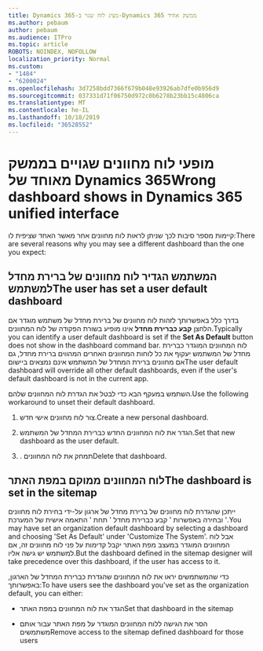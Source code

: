 ```yaml
---
title: Dynamics 365-מציג לוח שגוי ב-Dynamics 365 ממשק אחיד
ms.author: pebaum
author: pebaum
ms.audience: ITPro
ms.topic: article
ROBOTS: NOINDEX, NOFOLLOW
localization_priority: Normal
ms.custom:
- "1484"
- "6200024"
ms.openlocfilehash: 3d7258bdd7366f679b048e93926ab7dfe0b956d9
ms.sourcegitcommit: 037331d71f06750d972c0b6278b23bb15c4806ca
ms.translationtype: MT
ms.contentlocale: he-IL
ms.lasthandoff: 10/18/2019
ms.locfileid: "36528552"
---
```

# <a name="wrong-dashboard-shows-in-dynamics-365-unified-interface"></a><span data-ttu-id="70a14-102">מופעי לוח מחוונים שגויים בממשק מאוחד של Dynamics 365</span><span class="sxs-lookup"><span data-stu-id="70a14-102">Wrong dashboard shows in Dynamics 365 unified interface</span></span>

<span data-ttu-id="70a14-103">קיימות מספר סיבות לכך שניתן לראות לוח מחוונים אחר מאשר האחד שציפית לו:</span><span class="sxs-lookup"><span data-stu-id="70a14-103">There are several reasons why you may see a different dashboard than the one you expect:</span></span>

## <a name="the-user-has-set-a-user-default-dashboard"></a><span data-ttu-id="70a14-104">המשתמש הגדיר לוח מחוונים של ברירת מחדל למשתמש</span><span class="sxs-lookup"><span data-stu-id="70a14-104">The user has set a user default dashboard</span></span> 

<span data-ttu-id="70a14-105">בדרך כלל באפשרותך לזהות לוח מחוונים של ברירת מחדל של משתמש מוגדר אם הלחצן **קבע כברירת מחדל** אינו מופיע בשורת הפקודה של לוח המחוונים.</span><span class="sxs-lookup"><span data-stu-id="70a14-105">Typically you can identify a user default dashboard is set if the **Set As Default** button does not show in the dashboard command bar.</span></span> <span data-ttu-id="70a14-106">לוח המחוונים המוגדר כברירת מחדל של המשתמש יעקוף את כל לוחות המחוונים האחרים המהווים ברירת מחדל, גם אם מחוונים ברירת המחדל של המשתמש אינם נמצאים ביישום</span><span class="sxs-lookup"><span data-stu-id="70a14-106">The user default dashboard will override all other default dashboards, even if the user's default dashboard is not in the current app.</span></span>

<span data-ttu-id="70a14-107">השתמש במעקף הבא כדי לבטל את הגדרת לוח המחוונים שלהם.</span><span class="sxs-lookup"><span data-stu-id="70a14-107">Use the following workaround to unset their default dashboard.</span></span>

1. <span data-ttu-id="70a14-108">צור לוח מחוונים אישי חדש.</span><span class="sxs-lookup"><span data-stu-id="70a14-108">Create a new personal dashboard.</span></span>

2. <span data-ttu-id="70a14-109">הגדר את לוח המחוונים החדש כברירת המחדל של המשתמש.</span><span class="sxs-lookup"><span data-stu-id="70a14-109">Set that new dashboard as the user default.</span></span>

3. <span data-ttu-id="70a14-110">. תמחק את לוח המחוונים</span><span class="sxs-lookup"><span data-stu-id="70a14-110">Delete that dashboard.</span></span>

## <a name="the-dashboard-is-set-in-the-sitemap"></a><span data-ttu-id="70a14-111">לוח המחוונים ממוקם במפת האתר</span><span class="sxs-lookup"><span data-stu-id="70a14-111">The dashboard is set in the sitemap</span></span>

<span data-ttu-id="70a14-112">ייתכן שהגדרת לוח מחוונים של ברירת מחדל של ארגון על-ידי בחירת לוח מחוונים ובחירה באפשרות ' קבע כברירת מחדל ' תחת ' התאמה אישית של המערכת '.</span><span class="sxs-lookup"><span data-stu-id="70a14-112">You may have set an organization default dashboard by selecting a dashboard and choosing 'Set As Default' under 'Customize The System'.</span></span> <span data-ttu-id="70a14-113">אבל לוח המחוונים המוגדר במעצב מפת האתר יקבל קדימות על פני לוח מחוונים זה, אם למשתמש יש גישה אליו.</span><span class="sxs-lookup"><span data-stu-id="70a14-113">But the dashboard defined in the sitemap designer will take precedence over this dashboard, if the user has access to it.</span></span>

<span data-ttu-id="70a14-114">כדי שהמשתמשים יראו את לוח המחוונים שהגדרת כברירת המחדל של הארגון, באפשרותך:</span><span class="sxs-lookup"><span data-stu-id="70a14-114">To have users see the dashboard you've set as the organization default, you can either:</span></span>

* <span data-ttu-id="70a14-115">הגדר את לוח המחוונים במפת האתר</span><span class="sxs-lookup"><span data-stu-id="70a14-115">Set that dashboard in the sitemap</span></span>

* <span data-ttu-id="70a14-116">הסר את הגישה ללוח המחוונים המוגדר על מפת האתר עבור אותם משתמשים</span><span class="sxs-lookup"><span data-stu-id="70a14-116">Remove access to the sitemap defined dashboard for those users</span></span>
